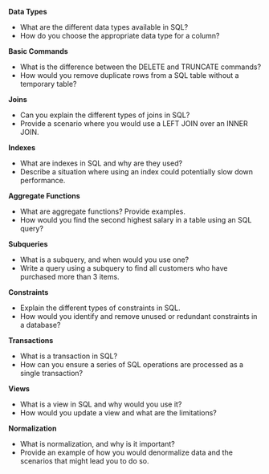 **Data Types**
 - What are the different data types available in SQL?
 - How do you choose the appropriate data type for a column?

**Basic Commands**
 - What is the difference between the DELETE and TRUNCATE commands?
 - How would you remove duplicate rows from a SQL table without a temporary table?

**Joins**
 - Can you explain the different types of joins in SQL?
 - Provide a scenario where you would use a LEFT JOIN over an INNER JOIN.

**Indexes**
 - What are indexes in SQL and why are they used?
 - Describe a situation where using an index could potentially slow down performance.

**Aggregate Functions**
 - What are aggregate functions? Provide examples.
 - How would you find the second highest salary in a table using an SQL query?

**Subqueries**
 - What is a subquery, and when would you use one?
 - Write a query using a subquery to find all customers who have purchased more than 3 items.

**Constraints**
 - Explain the different types of constraints in SQL.
 - How would you identify and remove unused or redundant constraints in a database?

**Transactions**
 - What is a transaction in SQL?
 - How can you ensure a series of SQL operations are processed as a single transaction?

**Views**
 - What is a view in SQL and why would you use it?
 - How would you update a view and what are the limitations?

**Normalization**
 - What is normalization, and why is it important?
 - Provide an example of how you would denormalize data and the scenarios that might lead you to do so.